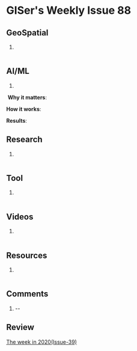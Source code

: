 # GISer's Weekly Issue 88

## GeoSpatial

1. []()

![]()

## AI/ML

1. []()

![]()
**Why it matters**:

**How it works**:

**Results**:

## Research

1. []()

![]()

## Tool

1. []()

![]()

## Videos

1. []()

![]()

## Resources

1. []()

![]()

## Comments

1.  --[]()

## Review

[The week in 2020(Issue-39)](https://github.com/lkcozy/weekly/blob/master/docs/2020/issue-39.md)
